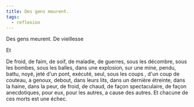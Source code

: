 ```yaml
---
title: Des gens meurent.
tags:
  - reflexion
---
```


Des gens meurent.
De vieillesse

Et

De froid, de faim, de soif, de maladie, de guerres, sous les décombre, sous les bombes, sous les balles, dans une explosion, sur une mine, pendu, battu, noyé, jeté d'un pont, exécuté, seul, sous les coups , d'un coup de couteau, a genoux, debout, dans leurs lits, dans un dernière étreinte, dans la haine, dans la peur, de froid, de chaud, de façon spectaculaire, de façon anecdotiques, pour eux, pour les autres, a cause des autres. Et chacune de ces morts est une échec.
